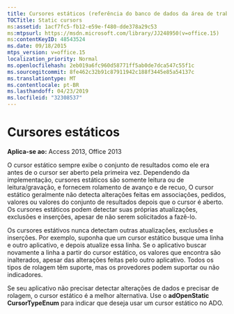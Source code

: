 ```yaml
---
title: Cursores estáticos (referência do banco de dados da área de trabalho do Access)
TOCTitle: Static cursors
ms:assetid: 1acf7fc5-fb12-e59e-f480-dde378a29c53
ms:mtpsurl: https://msdn.microsoft.com/library/JJ248950(v=office.15)
ms:contentKeyID: 48543524
ms.date: 09/18/2015
mtps_version: v=office.15
localization_priority: Normal
ms.openlocfilehash: 2eb019a6fc960d58771ff5ab0de7dca547c55f1c
ms.sourcegitcommit: 8fe462c32b91c87911942c188f3445e85a54137c
ms.translationtype: MT
ms.contentlocale: pt-BR
ms.lasthandoff: 04/23/2019
ms.locfileid: "32308537"
---
```

# <a name="static-cursors"></a>Cursores estáticos


**Aplica-se ao:** Access 2013, Office 2013

O cursor estático sempre exibe o conjunto de resultados como ele era antes de o cursor ser aberto pela primeira vez. Dependendo da implementação, cursores estáticos são somente leitura ou de leitura/gravação, e fornecem rolamento de avanço e de recuo, O cursor estático geralmente não detecta alterações feitas em associações, pedidos, valores ou valores do conjunto de resultados depois que o cursor é aberto. Os cursores estáticos podem detectar suas próprias atualizações, exclusões e inserções, apesar de não serem solicitados a fazê-lo.

Os cursores estátivos nunca detectam outras atualizações, exclusões e inserções. Por exemplo, suponha que um cursor estático busque uma linha e outro aplicativo, e depois atualize essa linha. Se o aplicativo buscar novamente a linha a partir do cursor estático, os valores que encontra são inalterados, apesar das alterações feitas pelo outro aplicativo. Todos os tipos de rolagem têm suporte, mas os provedores podem suportar ou não indicadores.

Se seu aplicativo não precisar detectar alterações de dados e precisar de rolagem, o cursor estático é a melhor alternativa. Use o **adOpenStatic** **CursorTypeEnum** para indicar que deseja usar um cursor estático no ADO.

